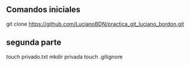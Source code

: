 ## Comandos iniciales
git clone https://github.com/LucianoBDN/practica_git_luciano_bordon.git
## segunda parte
touch privado.txt 
mkdir privada 
touch .gitignore
